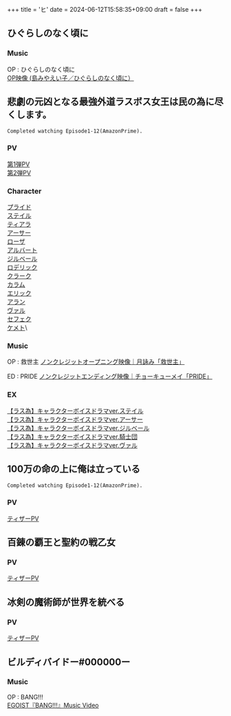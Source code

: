 +++
title = 'ヒ'
date = 2024-06-12T15:58:35+09:00
draft = false
+++


## ひぐらしのなく頃に
### Music
OP : ひぐらしのなく頃に\
[OP映像 (島みやえい子／ひぐらしのなく頃に）](https://www.youtube.com/watch?v=V9nV4SHbcBA)

  

## 悲劇の元凶となる最強外道ラスボス女王は民の為に尽くします。
```
Completed watching Episode1-12(AmazonPrime).
```
### PV
[第1弾PV](https://youtu.be/xHQHv1JilZw)\
[第2弾PV](https://youtu.be/UvSRMjbKB5k)



### Character
[プライド](https://lastame.com/character/)\
[ステイル](https://lastame.com/character/)\
[ティアラ](https://lastame.com/character/)\
[アーサー](https://lastame.com/character/)\
[ローザ](https://lastame.com/character/)\
[アルバート](https://lastame.com/character/)\
[ジルベール](https://lastame.com/character/)\
[ロデリック](https://lastame.com/character/)\
[クラーク](https://lastame.com/character/)\
[カラム](https://lastame.com/character/)\
[エリック](https://lastame.com/character/)\
[アラン](https://lastame.com/character/)\
[ヴァル](https://lastame.com/character/)\
[セフェク](https://lastame.com/character/)\
[ケメト](https://lastame.com/character/)\

### Music
OP : 救世主
[ノンクレジットオープニング映像｜月詠み「救世主」](https://youtu.be/yA9RY-DW6xY)

ED : PRIDE
[ノンクレジットエンディング映像｜チョーキューメイ「PRIDE」](https://youtu.be/wzBeHyjZj5A)

### EX
[【ラス為】キャラクターボイスドラマver.ステイル](https://youtu.be/jsVx3eBXipo)\
[【ラス為】キャラクターボイスドラマver.アーサー](https://youtu.be/0mJXzr98lU8)\
[【ラス為】キャラクターボイスドラマver.ジルベール](https://youtu.be/4oeFGIuAe-U)\
[【ラス為】キャラクターボイスドラマver.騎士団](https://youtu.be/FNIE_11PG-A)\
[【ラス為】キャラクターボイスドラマver.ヴァル](https://youtu.be/m7-guzh8zB8)

## 100万の命の上に俺は立っている
```
Completed watching Episode1-12(AmazonPrime).
```
### PV
[ティザーPV](https://www.youtube.com/watch?v=FtYob4emvEw)

  

## 百錬の覇王と聖約の戦乙女

### PV
[ティザーPV](https://www.youtube.com/watch?v=Ol0Z3J2cx2Y)

  
## 冰剣の魔術師が世界を統べる
### PV
[ティザーPV](https://youtu.be/6bgHin7J8XY?si=_vzEejGcfExr8SR_)

## ビルディバイドー#000000ー
### Music
OP : BANG!!!\
[EGOIST『BANG!!!』Music Video](https://youtu.be/8CfHTQGoPv4?si=Fp8TQ2G67KOQcyQ1)

